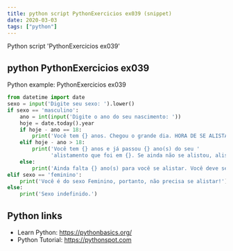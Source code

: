 ```yaml
---
title: python script PythonExercicios ex039 (snippet)
date: 2020-03-03
tags: ["python"]
---
```

Python script 'PythonExercicios ex039'


## python PythonExercicios ex039

Python example: PythonExercicios ex039

```python
from datetime import date
sexo = input('Digite seu sexo: ').lower()
if sexo == 'masculino':
    ano = int(input('Digite o ano do seu nascimento: '))
    hoje = date.today().year
    if hoje - ano == 18:
        print('Você tem {} anos. Chegou o grande dia. HORA DE SE ALISTAR!'.format(hoje - ano))
    elif hoje - ano > 18:
        print('Você tem {} anos e já passou {} ano(s) do seu '
              'alistamento que foi em {}. Se ainda não se alistou, aliste-se!'.format(hoje - ano, hoje - ano - 18, hoje - (hoje - ano - 18)))
    else:
        print('Ainda falta {} ano(s) para você se alistar. Você deve se alistar em {}. Fique atento!'.format(18 - (hoje - ano), hoje + 18 - (hoje - ano)))
elif sexo == 'feminino':
    print('Você é do sexo Feminino, portanto, não precisa se alistar!')
else:
    print('Sexo indefinido.')


```

## Python links

- Learn Python: https://pythonbasics.org/
- Python Tutorial: https://pythonspot.com
